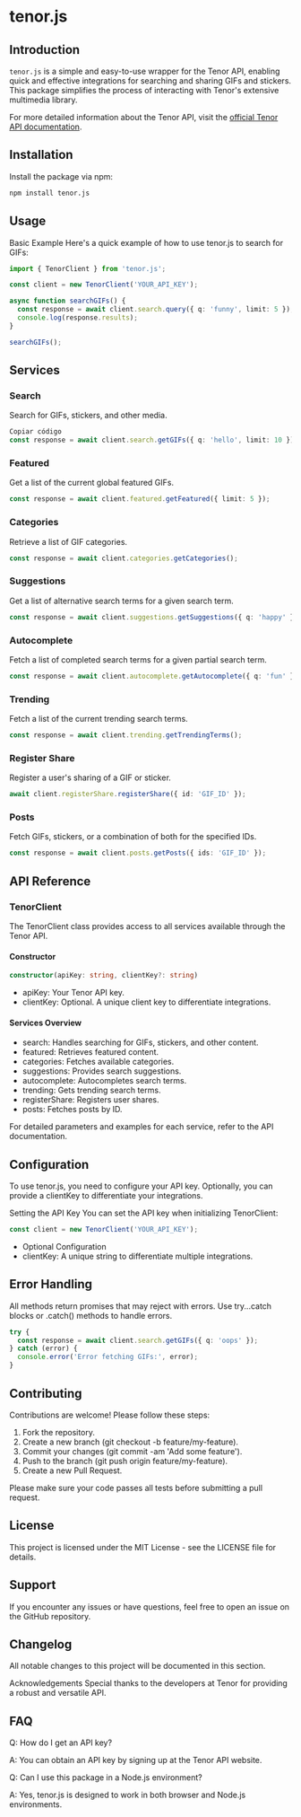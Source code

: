 # tenor.js

## Introduction

`tenor.js` is a simple and easy-to-use wrapper for the Tenor API, enabling quick and effective integrations for searching and sharing GIFs and stickers. This package simplifies the process of interacting with Tenor's extensive multimedia library.

For more detailed information about the Tenor API, visit the [official Tenor API documentation](https://tenor.com/gifapi).

## Installation

Install the package via npm:

```bash
npm install tenor.js
```

## Usage

Basic Example
Here's a quick example of how to use tenor.js to search for GIFs:

```typescript
import { TenorClient } from 'tenor.js';

const client = new TenorClient('YOUR_API_KEY');

async function searchGIFs() {
  const response = await client.search.query({ q: 'funny', limit: 5 });
  console.log(response.results);
}

searchGIFs();
```

## Services

### Search

Search for GIFs, stickers, and other media.

```typescript
Copiar código
const response = await client.search.getGIFs({ q: 'hello', limit: 10 });
```

### Featured

Get a list of the current global featured GIFs.

```typescript
const response = await client.featured.getFeatured({ limit: 5 });
```

### Categories

Retrieve a list of GIF categories.

```typescript
const response = await client.categories.getCategories();
```

### Suggestions

Get a list of alternative search terms for a given search term.

```typescript
const response = await client.suggestions.getSuggestions({ q: 'happy' });
```

### Autocomplete

Fetch a list of completed search terms for a given partial search term.

```typescript
const response = await client.autocomplete.getAutocomplete({ q: 'fun' });
```

### Trending

Fetch a list of the current trending search terms.

```typescript
const response = await client.trending.getTrendingTerms();
```

### Register Share

Register a user's sharing of a GIF or sticker.

```typescript
await client.registerShare.registerShare({ id: 'GIF_ID' });
```

### Posts

Fetch GIFs, stickers, or a combination of both for the specified IDs.

```typescript
const response = await client.posts.getPosts({ ids: 'GIF_ID' });
```

## API Reference

### TenorClient

The TenorClient class provides access to all services available through the Tenor API.

#### Constructor

```typescript
constructor(apiKey: string, clientKey?: string)
```

- apiKey: Your Tenor API key.
- clientKey: Optional. A unique client key to differentiate integrations.

#### Services Overview

- search: Handles searching for GIFs, stickers, and other content.
- featured: Retrieves featured content.
- categories: Fetches available categories.
- suggestions: Provides search suggestions.
- autocomplete: Autocompletes search terms.
- trending: Gets trending search terms.
- registerShare: Registers user shares.
- posts: Fetches posts by ID.

For detailed parameters and examples for each service, refer to the API documentation.

## Configuration

To use tenor.js, you need to configure your API key. Optionally, you can provide a clientKey to differentiate your integrations.

Setting the API Key
You can set the API key when initializing TenorClient:

```typescript
const client = new TenorClient('YOUR_API_KEY');
```

- Optional Configuration
- clientKey: A unique string to differentiate multiple integrations.

## Error Handling

All methods return promises that may reject with errors. Use try...catch blocks or .catch() methods to handle errors.

```typescript
try {
  const response = await client.search.getGIFs({ q: 'oops' });
} catch (error) {
  console.error('Error fetching GIFs:', error);
}
```

## Contributing

Contributions are welcome! Please follow these steps:

1. Fork the repository.
2. Create a new branch (git checkout -b feature/my-feature).
3. Commit your changes (git commit -am 'Add some feature').
4. Push to the branch (git push origin feature/my-feature).
5. Create a new Pull Request.

Please make sure your code passes all tests before submitting a pull request.

## License

This project is licensed under the MIT License - see the LICENSE file for details.

## Support

If you encounter any issues or have questions, feel free to open an issue on the GitHub repository.

## Changelog

All notable changes to this project will be documented in this section.

Acknowledgements
Special thanks to the developers at Tenor for providing a robust and versatile API.

## FAQ

Q: How do I get an API key?

A: You can obtain an API key by signing up at the Tenor API website.

Q: Can I use this package in a Node.js environment?

A: Yes, tenor.js is designed to work in both browser and Node.js environments.
